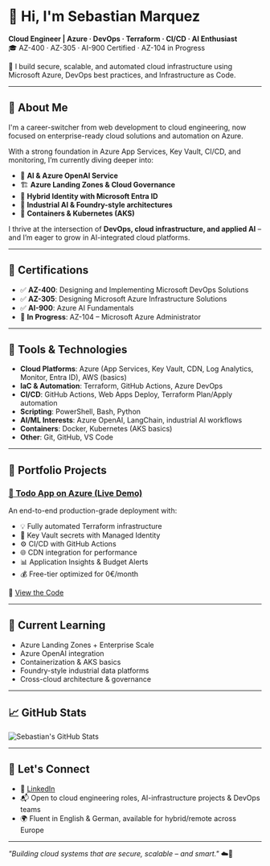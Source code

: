 # 👋 Hi, I'm Sebastian Marquez

**Cloud Engineer | Azure · DevOps · Terraform · CI/CD · AI Enthusiast**  
🎓 AZ-400 · AZ-305 · AI-900 Certified · AZ-104 in Progress

🔧 I build secure, scalable, and automated cloud infrastructure using Microsoft Azure, DevOps best practices, and Infrastructure as Code.

---

## 🚀 About Me

I'm a career-switcher from web development to cloud engineering, now focused on enterprise-ready cloud solutions and automation on Azure.

With a strong foundation in Azure App Services, Key Vault, CI/CD, and monitoring, I’m currently diving deeper into:

- 🤖 **AI & Azure OpenAI Service**
- 🏗️ **Azure Landing Zones & Cloud Governance**
- 🔐 **Hybrid Identity with Microsoft Entra ID**
- 🧠 **Industrial AI & Foundry-style architectures**
- 🐳 **Containers & Kubernetes (AKS)**

I thrive at the intersection of **DevOps, cloud infrastructure, and applied AI** – and I’m eager to grow in AI-integrated cloud platforms.

---

## 📜 Certifications

- ✅ **AZ-400**: Designing and Implementing Microsoft DevOps Solutions  
- ✅ **AZ-305**: Designing Microsoft Azure Infrastructure Solutions  
- ✅ **AI-900**: Azure AI Fundamentals  
- 🔄 **In Progress**: AZ-104 – Microsoft Azure Administrator

---

## 🧰 Tools & Technologies

- **Cloud Platforms**: Azure (App Services, Key Vault, CDN, Log Analytics, Monitor, Entra ID), AWS (basics)
- **IaC & Automation**: Terraform, GitHub Actions, Azure DevOps
- **CI/CD**: GitHub Actions, Web Apps Deploy, Terraform Plan/Apply automation
- **Scripting**: PowerShell, Bash, Python
- **AI/ML Interests**: Azure OpenAI, LangChain, industrial AI workflows
- **Containers**: Docker, Kubernetes (AKS basics)
- **Other**: Git, GitHub, VS Code

---

## 📁 Portfolio Projects

### [🧩 Todo App on Azure (Live Demo)](https://todoapp-demo-spnypd75.azurewebsites.net)

An end-to-end production-grade deployment with:

- 💡 Fully automated Terraform infrastructure
- 🔐 Key Vault secrets with Managed Identity
- ⚙️ CI/CD with GitHub Actions
- 🌐 CDN integration for performance
- 📊 Application Insights & Budget Alerts
- 💰 Free-tier optimized for 0€/month

🔗 [View the Code](https://github.com/Setimarz108/Todo-App)

---

## 🧠 Current Learning

- Azure Landing Zones + Enterprise Scale
- Azure OpenAI integration
- Containerization & AKS basics
- Foundry-style industrial data platforms
- Cross-cloud architecture & governance

---

## 📈 GitHub Stats

![Sebastian's GitHub Stats](https://github-readme-stats.vercel.app/api?username=Setimarz108&show_icons=true&theme=gruvbox)

---

## 🤝 Let's Connect

- 💼 [LinkedIn](https://www.linkedin.com/in/sebastian-marquez/)
- 📬 Open to cloud engineering roles, AI-infrastructure projects & DevOps teams
- 🌍 Fluent in English & German, available for hybrid/remote across Europe

---

_"Building cloud systems that are secure, scalable – and smart."_ ☁️🤖
